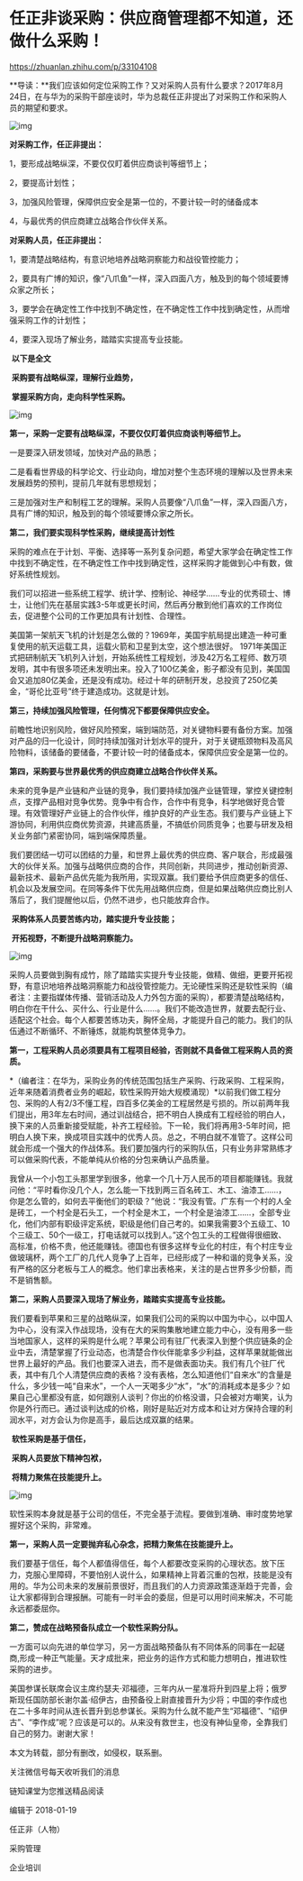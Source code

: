 





# 任正非谈采购：供应商管理都不知道，还做什么采购！



https://zhuanlan.zhihu.com/p/33104108

**导读：**我们应该如何定位采购工作？又对采购人员有什么要求？2017年8月24日，在与华为的采购干部座谈时，华为总裁任正非提出了对采购工作和采购人员的期望和要求。

![img](https://pic1.zhimg.com/80/v2-b82fd3397acfd281172860ab86ee7a5c_hd.jpg)

**对采购工作，任正非提出：**

1，要形成战略纵深，不要仅仅盯着供应商谈判等细节上；

2，要提高计划性；

3，加强风险管理，保障供应安全是第一位的，不要计较一时的储备成本 

4，与最优秀的供应商建立战略合作伙伴关系。 



**对采购人员，任正非提出：**

1，要清楚战略结构，有意识地培养战略洞察能力和战役管控能力；

2，要具有广博的知识，像“八爪鱼”一样，深入四面八方，触及到的每个领域要博众家之所长；

3，要学会在确定性工作中找到不确定性，在不确定性工作中找到确定性，从而增强采购工作的计划性；

4，要深入现场了解业务，踏踏实实提高专业技能。



​                                                       **以下是全文**

​                                          **采购要有战略纵深，理解行业趋势，**

​                                           **掌握采购方向，走向科学性采购。**

![img](https://pic2.zhimg.com/80/v2-33706408d16346a306d96c552997a919_hd.jpg)

**第一，采购一定要有战略纵深，不要仅仅盯着供应商谈判等细节上。**

一是要深入研发领域，加快对产品的熟悉；

二是看看世界级的科学论文、行业动向，增加对整个生态环境的理解以及世界未来发展趋势的预判，提前几年就有思想规划；

三是加强对生产和制程工艺的理解。采购人员要像“八爪鱼”一样，深入四面八方，具有广博的知识，触及到的每个领域要博众家之所长。



**第二，我们要实现科学性采购，继续提高计划性**

采购的难点在于计划、平衡、选择等一系列复杂问题，希望大家学会在确定性工作中找到不确定性，在不确定性工作中找到确定性，这样采购才能做到心中有数，做好系统性规划。



我们可以招进一些系统工程学、统计学、控制论、神经学……专业的优秀硕士、博士，让他们先在基层实践3-5年或更长时间，然后再分散到他们喜欢的工作岗位去，促进整个公司的工作更加具有计划性、合理性。



美国第一架航天飞机的计划是怎么做的？1969年，美国宇航局提出建造一种可重复使用的航天运载工具，运载火箭和卫星到太空，这个想法很好。   1971年美国正式把研制航天飞机列入计划，开始系统性工程规划，涉及42万名工程师、数万项发明，其中有很多项还未发明出来。投入了100亿美金，影子都没有见到，美国国会又追加80亿美金，还是没有成功。经过十年的研制开发，总投资了250亿美金，“哥伦比亚号”终于建造成功。这就是计划。



**第三，持续加强风险管理，任何情况下都要保障供应安全。**

前瞻性地识别风险，做好风险预案，端到端防范，对关键物料要有备份方案。加强对产品的归一化设计，同时持续加强对计划水平的提升，对于关键瓶颈物料及高风险物料，该储备的要储备，不要计较一时的储备成本，保障供应安全是第一位的。



**第四，采购要与世界最优秀的供应商建立战略合作伙伴关系。**

未来的竞争是产业链和产业链的竞争，我们要持续加强产业链管理，掌控关键控制点，支撑产品相对竞争优势。竞争中有合作，合作中有竞争，科学地做好竞合管理。有效管理好产业链上的合作伙伴，维护良好的产业生态。我们要与产业链上下游协同，利用供应商优势资源，共建高质量，不搞低价同质竞争；也要与研发及相关业务部门紧密协同，端到端保障质量。



我们要团结一切可以团结的力量，和世界上最优秀的供应商、客户联合，形成最强大的伙伴关系。加强与战略供应商的合作，共同创新，共同进步，推动创新资源、最新技术、最新产品优先能为我所用，实现双赢。我们要给予供应商更多的信任、机会以及发展空间。在同等条件下优先用战略供应商，但是如果战略供应商比别人落后了，我们提醒他以后，仍然不进步，也只能放弃合作。

​                              **采购体系人员要苦练内功，踏实提升专业技能；**

​                                      **开拓视野，不断提升战略洞察能力。**

![img](https://pic2.zhimg.com/80/v2-6f94ac591d1d786c569412f72f562a05_hd.jpg)

采购人员要做到胸有成竹，除了踏踏实实提升专业技能，做精、做细，更要开拓视野，有意识地培养战略洞察能力和战役管控能力。无论硬性采购还是软性采购（编者注：主要指媒体传播、营销活动及人力外包方面的采购），都要清楚战略结构，明白你在干什么、买什么、行业是什么……。我们不能改造世界，就要去配行业、适配这个社会。每个人都要苦练功夫，胸怀全局，才能提升自己的能力。我们的队伍通过不断循环、不断锤炼，就能构筑整体竞争力。



**第一，工程采购人员必须要具有工程项目经验，否则就不具备做工程采购人员的资质。**

*（编者注：在华为，采购业务的传统范围包括生产采购、行政采购、工程采购，近年来随着消费者业务的崛起，软性采购开始大规模涌现）*以前我们做工程分包、采购的人有2/3不懂工程，四百多亿美金的工程居然是亏损的。所以前两年我们提出，用3年左右时间，通过训战结合，把不明白人换成有工程经验的明白人，换下来的人员重新接受赋能，补齐工程经验。下一轮，我们将再用3-5年时间，把明白人换下来，换成项目实践中的优秀人员。总之，不明白就不准管了。这样公司就会形成一个强大的作战体系。我们要加强内行的采购队伍，只有业务非常熟练才可以做采购代表，不能单纯从价格的分包来确认产品质量。



我曾从一个小包工头那里学到很多，他拿一个几十万人民币的项目都能赚钱。我就问他：“平时看你没几个人，怎么能一下找到两三百名砖工、木工、油漆工……，你是怎么管的，如何去平衡他们的职级？”他说：“我没有管。广东有一个村的人全是砖工，一个村全是石头工，一个村全是木工，一个村全是油漆工……，全部专业化，他们内部有职级评定系统，职级是他们自己考的。如果我需要3个五级工、10个三级工、50个一级工，打电话就可以找到人。”这个包工头的工程做得很细致、高标准，价格不贵，他还能赚钱。德国也有很多这样专业化的村庄，有个村庄专业做玻璃杯，两个工厂的几代人竞争了上百年，已经形成了一种和谐的竞争关系，没有严格的区分老板与工人的概念。他们拿出表格来，关注的是占世界多少份额，而不是销售额。



**第二，采购人员要深入现场了解业务，踏踏实实提高专业技能。**

我们要看到苹果和三星的战略纵深，如果我们公司的采购以中国为中心，以中国人为中心，没有深入作战现场，没有在大的采购集散地建立能力中心，没有用多一些当地国家人，这样的采购是什么呢？苹果公司有驻厂代表深入到整个供应链条的企业中去，清楚掌握了行业动态，也清楚合作伙伴能拿多少利益，这样苹果就能做出世界上最好的产品。我们也要深入进去，而不是做表面功夫。我们有几个驻厂代表，其中有几个人清楚供应商的表格？没有表格，怎么知道他们“自来水”的含量是什么，多少钱一吨“自来水”，一个人一天喝多少“水”，“水”的消耗成本是多少？如果自己心里都没有底，如何跟别人谈判？你出的价格没谱，只会被对方嘲笑，认为你是外行而已。通过谈判达成的价格，刚好是贴近对方成本和让对方保持合理的利润水平，对方会认为你是高手，最后达成双赢的结果。



​                                                  **软性采购是基于信任，**

​                                               **采购人员要放下精神包袱，**

​                                               **将精力聚焦在技能提升上。**

![img](https://pic1.zhimg.com/80/v2-f9eec8fbc96481296cd3d3c0a74f81d4_hd.jpg)

软性采购本身就是基于公司的信任，不完全基于流程。要做到准确、审时度势地掌握好这个采购，非常难。



**第一，采购人员一定要抛弃私心杂念，把精力聚焦在技能提升上。**

   我们要基于信任，每个人都值得信任，每个人都要改变采购的心理状态。放下压力，克服心里障碍，不要怕别人说什么，如果精神上背着沉重的包袱，技能是没有用的。华为公司未来的发展前景很好，而且我们的人力资源政策逐渐趋于完善，会让大家都得到合理报酬。可能有一时半会的委屈，但是可以用时间来解决，不可能永远都委屈你。



 **第二，赞成在战略预备队成立一个软性采购分队。**

 一方面可以向先进的单位学习，另一方面战略预备队有不同体系的同事在一起磋商,形成一种正气能量。天才成批来，把业务的运作方式和能力想明白，推进软性采购的进步。

   美国参谋长联席会议主席约瑟夫·邓福德，三年内从一星准将升到四星上将；俄罗斯现任国防部长谢尔盖·绍伊古，由预备役上尉直接晋升为少将；中国的李作成也在二十多年时间从连长晋升到总参谋长。采购为什么就不能产生“邓福德”、“绍伊古”、“李作成”呢？应该是可以的。从来没有救世主，也没有神仙皇帝，全靠我们自己的努力。谢谢大家！

本文为转载，部分有删改，如侵权，联系删。

关注微信号每天收听我们的消息

链知课堂为您推送精品阅读

编辑于 2018-01-19

任正非（人物）

采购管理

企业培训